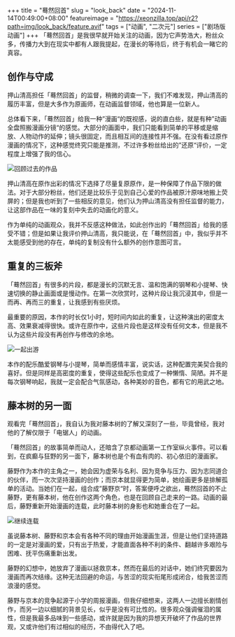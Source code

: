 +++
title = "蓦然回首"
slug = "look_back"
date = "2024-11-14T00:49:00+08:00"
featureimage = "https://xeonzilla.top/api/r2?path=img/look_back/feature.avif"
tags = ["动画", "二次元"]
series = ["剧场版动画"]
+++
「蓦然回首」是我很早就开始关注的动画，因为它声势浩大，粉丝众多，传播力大到在现实中都有人跟我提起，在漫长的等待后，终于有机会一睹它的真容。

## 创作与守成
押山清高担任「蓦然回首」的监督，稍微的调查一下，我们不难发现，押山清高的履历丰富，但是大多作为原画师，在动画监督领域，他也算是一位新人。

总体看下来，「蓦然回首」给我一种”漫画“的既视感，说的直白些，就是有种”动画全盘照搬漫画分镜“的感觉。大部分的画面中，我们只能看到简单的平移或是缩放、人物动作的延伸；镜头很固定，而且相互间的连接性并不强。在没有看过原作漫画的情况下，这种感觉终究只能是推测，不过许多粉丝给出的”还原“评价，一定程度上增强了我的信心。

![回顾过去的作品](https://xeonzilla.top/api/r2?path=img/look_back/01.avif "回顾过去的作品")

押山清高在原作出彩的情况下选择了尽量复原原作，是一种保障了作品下限的做法。对于大部分粉丝，他们还是比较乐于见到自己心爱的作品被原汁原味地搬上荧屏的；但是我也听到了一些相反的意见，他们认为押山清高没有担任监督的能力，让这部作品在一味的复刻中失去的动画化的意义。

作为单纯的动画观众，我并不反感这种做法，如此创作出的「蓦然回首」给我的感受不错；但是如果让我评价押山清高，我只能说，在「蓦然回首」中，我似乎并不太能感受到他的存在，单纯的复制没有什么额外的创作意图可言。

## 重复的三板斧
「蓦然回首」有很多的片段，都是漫长的沉默无言、温和饱满的钢琴和小提琴、快速切换的静止画面或是慢动作。在第一次欣赏时，这种片段让我沉浸其中，但是一而再、再而三的重复，让我感到有些厌烦。

最重要的原因，本作的时长仅1小时，短时间内如此的重复，让这种演出的密度太高、效果衰减得很快。或许在原作中，这些片段也是这样没有任何文本，但是我不认为这些片段没有再创作与修改的余地。

![一起出游](https://xeonzilla.top/api/r2?path=img/look_back/02.avif "一起出游")

本作的配乐酷爱钢琴与小提琴，简单而感情丰富，说实话，这种配置完美契合我的喜好。但是同样是高密度的重复，使得这些配乐也变成了一种懒惰、简陋。并不是每次钢琴响起，我就一定会配合气氛感动，各种美妙的音色，都有它的用武之地。

## 藤本树的另一面
观看完「蓦然回首」，我自认为我对藤本树的了解又深刻了一些，毕竟曾经，我对他的了解仅限于「电锯人」的动画。

「蓦然回首」的故事简单而动人，还暗含了京都动画第一工作室纵火事件。可以看到，在疯癫与狂野的另一面下，藤本树也是个有血有肉的、初心依旧的漫画家。

藤野作为本作的主角之一，她会因为虚荣与名利、因为竞争与压力、因为志同道合的伙伴，而一次次坚持漫画的创作；而京本就显得更为简单，她绘画更多是排解孤单的活动。当她们在一起，组合成”藤野京“时，答案便呼之欲出，蓦然回首的不止藤野，更有藤本树，他在创作这两个角色，也是在回顾自己走来的一路。动画的最后，藤野重新开始漫画的连载，此时藤本树的身影也和她重合在了一起。

![继续连载](https://xeonzilla.top/api/r2?path=img/look_back/03.avif "继续连载")

虽说藤本树、藤野和京本会有各种不同的理由开始漫画生涯，但是让他们坚持道路的一定是对漫画的爱，只有出于热爱，才能直面各种不利的条件、翻越许多艰险与困难、抚平伤痛重新出发。

藤野的幻想中，她放弃了漫画以拯救京本，然而在最后的对话中，她们终究要因为漫画而再次结缘。这种无法回避的命运，与苦涩的现实衔尾形成闭合，给我苦涩而浪漫的感觉。

藤野与京本的竞争起源于小学的周报漫画，但我仔细想来，这两人一边擅长剧情创作，而另一边以细腻的背景见长，似乎是没有可比性的。很多观众强调催泪的属性，但是我最多品味到一些感动，或许就是因为我的异想天开破坏了作品的世界观，又或许他们有过相似的经历，不由得代入了吧。